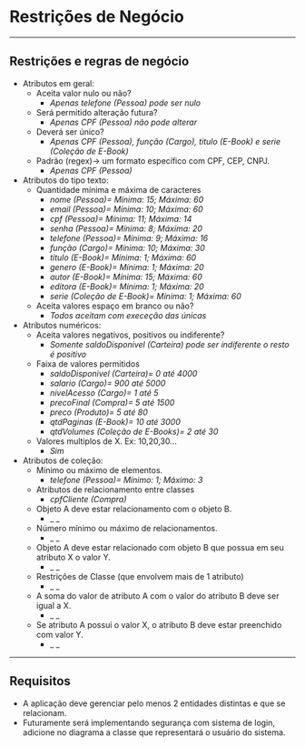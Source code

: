 # Restrições de Negócio

---
## Restrições e regras de negócio

- Atributos em geral:
  - Aceita valor nulo ou não? 
    - _Apenas telefone (Pessoa) pode ser nulo_
  - Será permitido alteração futura?
    - _Apenas CPF (Pessoa) não pode alterar_
  - Deverá ser único?
    - _Apenas CPF (Pessoa), função (Cargo), titulo (E-Book) e serie (Coleção de E-Book)_
  - Padrão (regex)-> um formato específico com CPF, CEP, CNPJ.
    - _Apenas CPF (Pessoa)_ 
- Atributos do tipo texto:
  - Quantidade mínima e máxima de caracteres
    - _nome (Pessoa)= Mínima: 15; Máxima: 60_
    - _email (Pessoa)= Mínima: 10; Máxima: 60_
    - _cpf (Pessoa)= Mínima: 11; Máxima: 14_
    - _senha (Pessoa)= Mínima: 8; Máxima: 20_
    - _telefone (Pessoa)= Mínima: 9; Máxima: 16_
    - _função (Cargo)= Mínima: 10; Máxima: 30_
    - _titulo (E-Book)= Mínima: 1; Máxima: 60_
    - _genero (E-Book)= Mínima: 1; Máxima: 20_
    - _autor (E-Book)= Mínima: 15; Máxima: 60_
    - _editora (E-Book)= Mínima: 1; Máxima: 20_
    - _serie (Coleção de E-Book)= Mínima: 1; Máxima: 60_
  - Aceita valores espaço em branco ou não?
    - _Todos aceitam com execeção das únicas_ 
- Atributos numéricos:
  - Aceita valores negativos, positivos ou indiferente?
    - _Somente saldoDisponivel (Carteira) pode ser indiferente o resto é positivo_ 
  - Faixa de valores permitidos
    - _saldoDisponivel (Carteira)= 0 até 4000_
    - _salario (Cargo)= 900 até 5000_
    - _nivelAcesso (Cargo)= 1 até 5_
    - _precoFinal (Compra)= 5 até 1500_
    - _preco (Produto)= 5 até 80_
    - _qtdPaginas (E-Book)= 10 até 3000_
    - _qtdVolumes (Coleção de E-Books)= 2 até 30_
  - Valores multiplos de X. Ex: 10,20,30...
    - _Sim_
- Atributos de coleção:
  - Mínimo ou máximo de elementos.
    - _telefone (Pessoa)= Mínimo: 1; Máximo: 3_
  - Atributos de relacionamento entre classes
    - _cpfCliente (Compra)_
  - Objeto A deve estar relacionamento com o objeto B.
    - _ _
  - Número mínimo ou máximo de relacionamentos.
    - _ _
  - Objeto A deve estar relacionado com objeto B que possua em seu atributo X o valor Y.
    - _ _
  - Restrições de Classe (que envolvem mais de 1 atributo)
    - _ _
  - A soma do valor de atributo A com o valor do atributo B deve ser igual a X.
    - _ _
  - Se atributo A possui o valor X, o atributo B deve estar preenchido com valor Y.
    - _ _
 
---
## Requisitos

- A aplicação deve gerenciar pelo menos 2 entidades distintas e que se relacionam.
- Futuramente será implementando segurança com sistema de login, adicione no diagrama a classe que representará o usuário do sistema.
